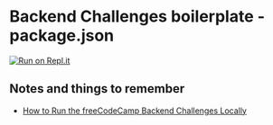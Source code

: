 # Backend Challenges boilerplate - package.json
[![Run on Repl.it](https://repl.it/badge/github/freeCodeCamp/boilerplate-npm)](https://repl.it/github/freeCodeCamp/boilerplate-npm)

## Notes and things to remember
- [How to Run the freeCodeCamp Backend Challenges Locally](https://www.freecodecamp.org/news/how-to-run-the-freecodecamp-backend-challenges-locally/)
